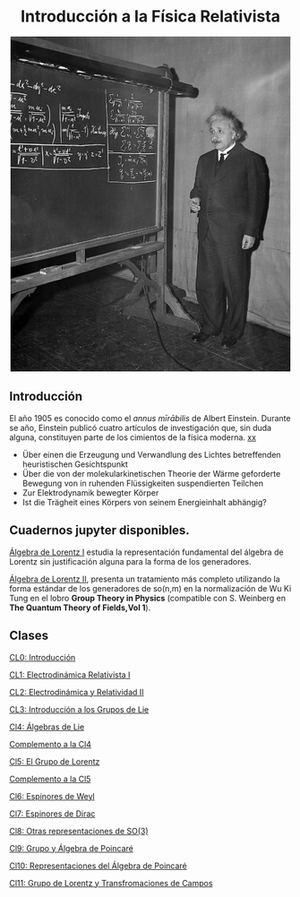<H1 style="text-align: center;">Introducción a la Física Relativista</H1>


<p align="center">
  <img src="PICS/Einstein_1.png" width="500" title="hover text">
 
</p>

## Introducción

El año 1905 es conocido como el *annus mīrābilis* de Albert Einstein.  Durante se año, Einstein publicó cuatro artículos de investigación que, sin duda alguna, constituyen parte de los cimientos de la física moderna. [xx](https://en.wikipedia.org/wiki/Annus_mirabilis_papers)

* Über einen die Erzeugung und Verwandlung des Lichtes betreffenden heuristischen Gesichtspunkt
* Über die von der molekularkinetischen Theorie der Wärme geforderte Bewegung von in ruhenden Flüssigkeiten suspendierten Teilchen
* Zur Elektrodynamik bewegter Körper
* Ist die Trägheit eines Körpers von seinem Energieinhalt abhängig?


## Cuadernos jupyter disponibles.

[Álgebra de Lorentz I](notebooks/Álgebra_de_Lorentz_so(3).ipynb) estudia la representación fundamental del álgebra de Lorentz sin justificación alguna para la forma de los generadores.

[Álgebra de Lorentz II](notebooks/so(3)_intermedio.ipynb), presenta un tratamiento más completo utilizando la forma estándar de los generadores de so(n,m) en la normalización de Wu Ki Tung en el lobro **Group Theory in Physics** (compatible con S. Weinberg en **The Quantum Theory of Fields,Vol 1**). 
 

## Clases

[CL0: Introducción](clases/CLASE_0_Intro_Rel_II_1_Welcome.pdf)

[CL1: Electrodinámica Relativista I](clases/CLASE_I_Intro_Rel_II_1_Maxwell_I.pdf)

[CL2: Electrodinámica y Relatividad II](clases/CLASE_2_Intro_Rel_II_1_Maxwell_II.pdf)

[CL3: Introducción a los Grupos de Lie](clases/CLASE_3_Intro_Rel_II_Lie_Groups.pdf)

[Cl4: Álgebras de Lie](clases/CLASE_4_Intro_Rel_II_Lie_Algebras.pdf)

[Complemento a la Cl4](clases/CLASE_4_5_Intro_Rel_II_Lie_Algebra_Generators.pdf)

[Cl5: El Grupo de Lorentz](clases/Clase_5_Intro_Rel_II_EL_Grupo_de_Lorentz.pdf)

[Complemento a la Cl5](clases/Clase_5_5_Intro_Rel_II_EL_Grupo_de_Lorentz.pdf)

[Cl6: Espinores de Weyl](clases/Clase_6_Intro_Rel_II_Espinores_de_Weyl.pdf)

[Cl7: Espinores de Dirac](clases/Clase_7_Intro_Rel_II_Espinores__de_Dirac.pdf)

[Cl8: Otras representaciones de SO(3)](clases/Clase_8_Intro_Rel_II_Otras_Reps__de_SO_1_3_.pdf)

[Cl9: Grupo y Álgebra de Poincaré](clases/Clase_9_Intro_Rel_II_Reps__del_Grupo_de_Poincare.pdf)

[Cl10: Representaciones del Álgebra de Poincaré](clases/Clase_10_Intro_Rel_II_Reps__del_Grupo_de_Poincar__II.pdf)

[Cl11: Grupo de Lorentz y Transfromaciones de Campos](clases/Clase_11_Intro_Rel_II_Grupo_de_Lorentz_y_Transfromaci_n_de_Campos.pdf)

